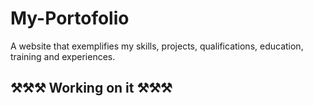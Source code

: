 # My-Portofolio
A website that exemplifies my skills, projects, qualifications, education, training and experiences.

## ⚒⚒⚒ Working on it ⚒⚒⚒

